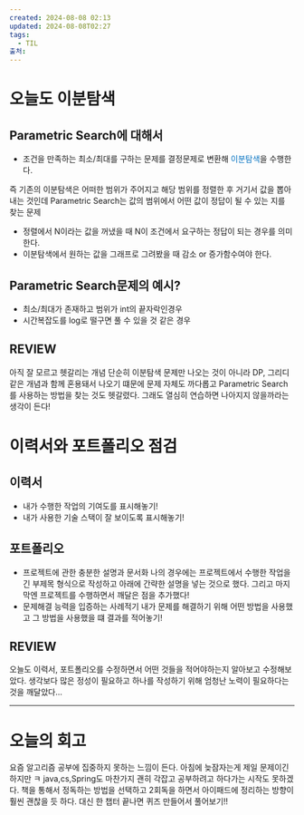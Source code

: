```yaml
---
created: 2024-08-08 02:13
updated: 2024-08-08T02:27
tags:
  - TIL
출처: 
---
```

# 오늘도 이분탐색
## Parametric Search에 대해서
- 조건을 만족하는 최소/최대를 구하는 문제를 결정문제로 변환해 <span style="color:rgb(0, 112, 192)">이분탐색</span>을 수행한다.

즉 기존의 이분탐색은 어떠한 범위가 주어지고 해당 범위를 정렬한 후 거기서 값을 뽑아내는 것인데 Parametric Search는 값의 범위에서 어떤 값이 정답이 될 수 있는 지를 찾는 문제

- 정렬에서 N이라는 값을 꺼냈을 때 N이 조건에서 요구하는 정답이 되는 경우를 의미한다.
- 이분탐색에서 원하는 값을 그래프로 그려봤을 때 감소 or 증가함수여야 한다. 
## Parametric Search문제의 예시?
- 최소/최대가 존재하고 범위가 int의 끝자락인경우
- 시간복잡도를 log로 떨구면 풀 수 있을 것 같은 경우

## REVIEW
아직 잘 모르고 헷갈리는 개념
단순히 이분탐색 문제만 나오는 것이 아니라 DP, 그리디 같은 개념과 함께 혼용돼서 나오기 떄문에 문제 자체도 까다롭고 Parametric Search를 사용하는 방법을 찾는 것도 헷갈렸다. 그래도 열심히 연습하면 나아지지 않을까라는 생각이 든다!


# 이력서와 포트폴리오 점검
## 이력서 
- 내가 수행한 작업의 기여도를 표시해놓기!
- 내가 사용한 기술 스택이 잘 보이도록 표시해놓기!

## 포트폴리오
- 프로젝트에 관한 충분한 설명과 문서화
  나의 경우에는 프로젝트에서 수행한 작업을 긴 부제목 형식으로 작성하고 아래에 간략한 설명을 넣는 것으로 했다. 그리고 마지막엔 프로젝트를 수행하면서 깨달은 점을 추가했다!
- 문제해결 능력을 입증하는 사례적기
  내가 문제를 해결하기 위해 어떤 방법을 사용했고 그 방법을 사용했을 떄 결과를 적어놓기!

## REVIEW
오늘도 이력서, 포트폴리오를 수정하면서 어떤 것들을 적어야하는지 알아보고 수정해보았다. 생각보다 많은 정성이 필요하고 하나를 작성하기 위해 엄청난 노력이 필요하다는 것을 깨달았다...

---
# 오늘의 회고
요즘 알고리즘 공부에 집중하지 못하는 느낌이 든다. 
아침에 늦잠자는게 제일 문제이긴 하지만 ㅋ java,cs,Spring도 마찬가지 괜히 각잡고 공부하려고 하다가는 시작도 못하겠다. 
책을 통해서 정독하는 방법을 선택하고 2회독을 하면서 아이패드에 정리하는 방향이 훨씬 괜찮을 듯 하다. 대신 한 챕터 끝나면 퀴즈 만들어서 풀어보기!!